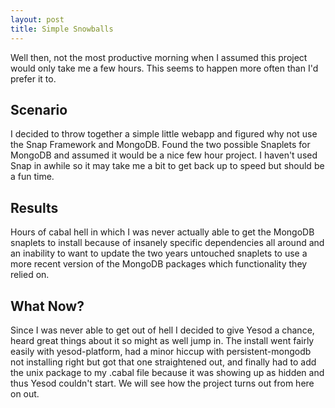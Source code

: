 ```yaml
---
layout: post
title: Simple Snowballs 
---
```

Well then, not the most productive morning when I assumed this project would only take me a few hours. This seems to happen more often than I'd prefer it to.

<h2>Scenario</h2>
I decided to throw together a simple little webapp and figured why not use the Snap Framework and MongoDB. Found the two possible Snaplets for MongoDB and assumed it would be a nice few hour project. I haven't used Snap in awhile so it may take me a bit to get back up to speed but should be a fun time.

<h2>Results</h2>
Hours of cabal hell in which I was never actually able to get the MongoDB snaplets to install because of insanely specific dependencies all around and an inability to want to update the two years untouched snaplets to use a more recent version of the MongoDB packages which functionality they relied on.

<h2>What Now?</h2>
Since I was never able to get out of hell I decided to give Yesod a chance, heard great things about it so might as well jump in. The install went fairly easily with yesod-platform, had a minor hiccup with persistent-mongodb not installing right but got that one straightened out, and finally had to add the unix package to my .cabal file because it was showing up as hidden and thus Yesod couldn't start. We will see how the project turns out from here on out.


